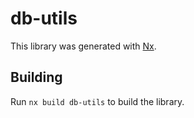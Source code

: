 # db-utils

This library was generated with [Nx](https://nx.dev).

## Building

Run `nx build db-utils` to build the library.
